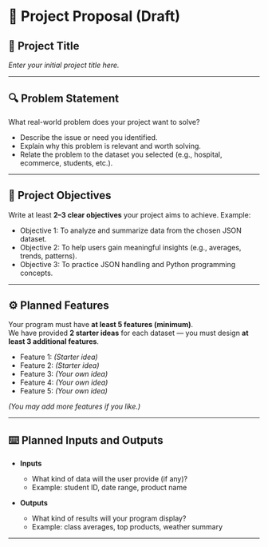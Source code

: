 # 📌 Project Proposal (Draft)

## 📝 Project Title  
*Enter your initial project title here.*  

---

## 🔍 Problem Statement  
What real-world problem does your project want to solve?  
- Describe the issue or need you identified.  
- Explain why this problem is relevant and worth solving.  
- Relate the problem to the dataset you selected (e.g., hospital, ecommerce, students, etc.).  

---

## 🎯 Project Objectives  
Write at least **2–3 clear objectives** your project aims to achieve. Example:  
- Objective 1: To analyze and summarize data from the chosen JSON dataset.  
- Objective 2: To help users gain meaningful insights (e.g., averages, trends, patterns).  
- Objective 3: To practice JSON handling and Python programming concepts.  

---

## ⚙️ Planned Features  
Your program must have **at least 5 features (minimum)**.  
We have provided **2 starter ideas** for each dataset — you must design **at least 3 additional features**.  

- Feature 1: *(Starter idea)*  
- Feature 2: *(Starter idea)*  
- Feature 3: *(Your own idea)*  
- Feature 4: *(Your own idea)*  
- Feature 5: *(Your own idea)*  

*(You may add more features if you like.)*  

---

## ⌨️ Planned Inputs and Outputs  

- **Inputs**  
  - What kind of data will the user provide (if any)?  
  - Example: student ID, date range, product name  

- **Outputs**  
  - What kind of results will your program display?  
  - Example: class averages, top products, weather summary  

---
